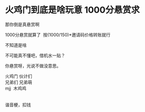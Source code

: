 # 火鸡门到底是啥玩意 1000分悬赏求


那你倒是真悬赏啊

1000分悬赏就算了&nbsp;&nbsp;按(1000/150)*邀请码价格转账就行

不知道是啥

不可能真不懂吧，借机水一贴？<img id="aimg_eFIYT" onclick="zoom(this, this.src, 0, 0, 0)" class="zoom" src="https://cdn.jsdelivr.net/gh/hishis/forum-master/public/images/patch.gif" onmouseover="img_onmouseoverfunc(this)" onload="thumbImg(this)" border="0" alt="" />

你悬赏呀，光说不做没意思。<img id="aimg_nLl20" onclick="zoom(this, this.src, 0, 0, 0)" class="zoom" src="https://cdn.jsdelivr.net/gh/hishis/forum-master/public/images/patch.gif" onmouseover="img_onmouseoverfunc(this)" onload="thumbImg(this)" border="0" alt="" />

火鸡门 伙计们<br />
兄弟们 兄弟萌<br />
mjj&nbsp;&nbsp;木鸡鸡<br />
<br />
<br />
谐音梗，扣钱
